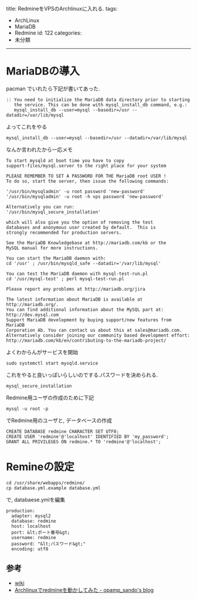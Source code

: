 title: RedmineをVPSのArchlinuxに入れる.
tags:
  - ArchLinux
  - MariaDB
  - Redmine
id: 122
categories:
  - 未分類
---

# MariaDBの導入

pacman でいれたら下記が書いてあった.
```
:: You need to initialize the MariaDB data directory prior to starting
   the service. This can be done with mysql_install_db command, e.g.:
   mysql_install_db --user=mysql --basedir=/usr --datadir=/var/lib/mysql

```
よってこれをやる

```
mysql_install_db --user=mysql --basedir=/usr --datadir=/var/lib/mysql
```


なんか言われたから一応メモ

```
To start mysqld at boot time you have to copy
support-files/mysql.server to the right place for your system

PLEASE REMEMBER TO SET A PASSWORD FOR THE MariaDB root USER !
To do so, start the server, then issue the following commands:

'/usr/bin/mysqladmin' -u root password 'new-password'
'/usr/bin/mysqladmin' -u root -h vps password 'new-password'

Alternatively you can run:
'/usr/bin/mysql_secure_installation'

which will also give you the option of removing the test
databases and anonymous user created by default.  This is
strongly recommended for production servers.

See the MariaDB Knowledgebase at http://mariadb.com/kb or the
MySQL manual for more instructions.

You can start the MariaDB daemon with:
cd '/usr' ; /usr/bin/mysqld_safe --datadir='/var/lib/mysql'

You can test the MariaDB daemon with mysql-test-run.pl
cd '/usr/mysql-test' ; perl mysql-test-run.pl

Please report any problems at http://mariadb.org/jira

The latest information about MariaDB is available at http://mariadb.org/.
You can find additional information about the MySQL part at:
http://dev.mysql.com
Support MariaDB development by buying support/new features from MariaDB
Corporation Ab. You can contact us about this at sales@mariadb.com.
Alternatively consider joining our community based development effort:
http://mariadb.com/kb/en/contributing-to-the-mariadb-project/

```

よくわからんがサービスを開始

```
sudo systemctl start mysqld.service
```

これをやると良いっぽいらしいのでする.パスワードを決められる.

```
mysql_secure_installation
```

Redmine用ユーザの作成のために下記

```
mysql -u root -p
```

でRedmine用のユーザと, データベースの作成

```
CREATE DATABASE redmine CHARACTER SET UTF8;
CREATE USER 'redmine'@'localhost' IDENTIFIED BY 'my_password';
GRANT ALL PRIVILEGES ON redmine.* TO 'redmine'@'localhost';
```

# Remineの設定

```
cd /usr/share/webapps/redmine/
cp database.yml.example database.yml
```

で, databaese.ymlを編集

```
production:
  adapter: mysql2
  database: redmine
  host: localhost
  port: &lt;ポート番号&gt;
  username: redmine
  password: "&lt;パスワード&gt;"
  encoding: utf8
```

## 参考

*   [wiki](https://archlinuxjp.kusakata.com/wiki/MySQL?rdfrom=https%3A%2F%2Fwiki.archlinux.org%2Findex.php%3Ftitle%3DMySQL_%28%25E6%2597%25A5%25E6%259C%25AC%25E8%25AA%259E%29%26redirect%3Dno#.E3.83.A6.E3.83.BC.E3.82.B6.E3.83.BC.E3.82.92.E8.BF.BD.E5.8A.A0.E3.81.99.E3.82.8B)
*   [Archlinuxでredmineを動かしてみた - opamp_sando's blog](http://bit.ly/1DADiyr)
